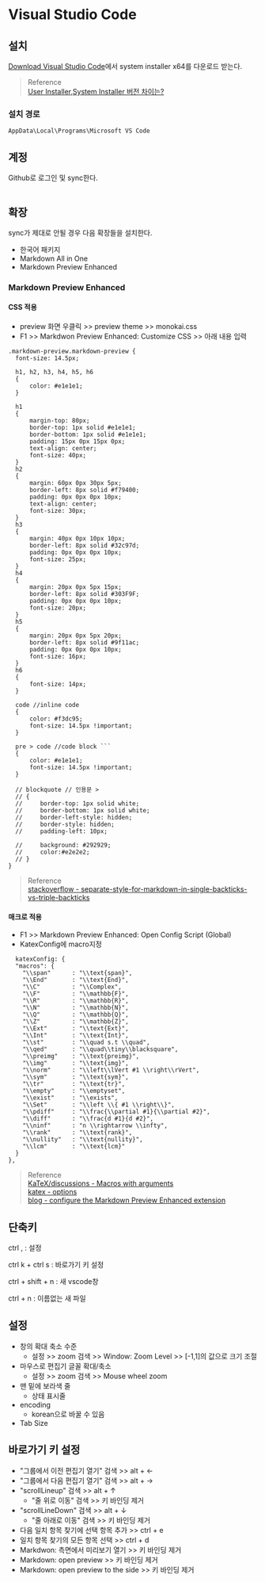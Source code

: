 # Visual Studio Code

## 설치
[Download Visual Studio Code](https://code.visualstudio.com/Download)에서 system installer x64를 다운로드 받는다.

> Reference   
> [User Installer,System Installer 버전 차이는?](https://gocoder.tistory.com/1611)

### 설치 경로
`AppData\Local\Programs\Microsoft VS Code`

## 계정
Github로 로그인 및 sync한다.

```{figure} _image/5101.png
```

## 확장

sync가 제대로 안될 경우 다음 확장들을 설치한다.
* 한국어 패키지  
* Markdown All in One
* Markdown Preview Enhanced

### Markdown Preview Enhanced
#### CSS 적용
* preview 화면 우클릭 >> preview theme >> monokai.css
* F1 >> Markdwon Preview Enhanced: Customize CSS >> 아래 내용 입력

```
.markdown-preview.markdown-preview {
  font-size: 14.5px;     

  h1, h2, h3, h4, h5, h6 
  {        
      color: #e1e1e1;	
  }

  h1	
  {
      margin-top: 80px;
      border-top: 1px solid #e1e1e1;                
      border-bottom: 1px solid #e1e1e1;
      padding: 15px 0px 15px 0px;        
      text-align: center;
      font-size: 40px;
  }
  h2	
  {
      margin: 60px 0px 30px 5px;
      border-left: 8px solid #f79400;
      padding: 0px 0px 0px 10px;       
      text-align: center;
      font-size: 30px;
  }
  h3	
  {
      margin: 40px 0px 10px 10px;
      border-left: 8px solid #32c97d;
      padding: 0px 0px 0px 10px;        
      font-size: 25px;
  }
  h4	
  {        
      margin: 20px 0px 5px 15px;
      border-left: 8px solid #303F9F;
      padding: 0px 0px 0px 10px;        
      font-size: 20px;
  }
  h5	
  {
      margin: 20px 0px 5px 20px;
      border-left: 8px solid #9f11ac;            
      padding: 0px 0px 0px 10px;        
      font-size: 16px;
  }
  h6	
  {
      font-size: 14px;
  }

  code //inline code
  {
      color: #f3dc95;
      font-size: 14.5px !important;
  }

  pre > code //code block ```
  {
      color: #e1e1e1;	        
      font-size: 14.5px !important;
  }
  
  // blockquote // 인용문 >
  // {
  //     border-top: 1px solid white;
  //     border-bottom: 1px solid white;
  //     border-left-style: hidden;
  //     border-style: hidden;    
  //     padding-left: 10px;
     
  //     background: #292929;
  //     color:#e2e2e2;
  // }
}
```

> Reference   
> [stackoverflow - separate-style-for-markdown-in-single-backticks-vs-triple-backticks](https://stackoverflow.com/questions/49703670/separate-style-for-markdown-in-single-backticks-vs-triple-backticks-using-the-m)  

#### 매크로 적용
* F1 >> Markdown Preview Enhanced: Open Config Script (Global)
* KatexConfig에 macro지정

```
  katexConfig: {
  "macros": {
    "\\span"      : "\\text{span}",
    "\\End"       : "\\text{End}",
    "\\C"         : "\\Complex",
    "\\F"         : "\\mathbb{F}",
    "\\R"         : "\\mathbb{R}",
    "\\N"         : "\\mathbb{N}",
    "\\Q"         : "\\mathbb{Q}",
    "\\Z"         : "\\mathbb{Z}",
    "\\Ext"       : "\\text{Ext}",
    "\\Int"       : "\\text{Int}",
    "\\st"        : "\\quad s.t \\quad",
    "\\qed"       : "\\quad\\tiny\\blacksquare",
    "\\preimg"    : "\\text{preimg}",
    "\\img"       : "\\text{img}",
    "\\norm"      : "\\left\\lVert #1 \\right\\rVert",
    "\\sym"       : "\\text{sym}",
    "\\tr"        : "\\text{tr}",
    "\\empty"     : "\\emptyset",
    "\\exist"     : "\\exists",
    "\\Set"       : "\\left \\{ #1 \\right\\}",
    "\\pdiff"     : "\\frac{\\partial #1}{\\partial #2}",
    "\\diff"      : "\\frac{d #1}{d #2}",
    "\\ninf"      : "n \\rightarrow \\infty",
    "\\rank"      : "\\text{rank}",
    "\\nullity"   : "\\text{nullity}",
    "\\lcm"       : "\\text{lcm}"
  }
},
```

> Reference  
> [KaTeX/discussions - Macros with arguments](https://github.com/KaTeX/KaTeX/discussions/2589)  
> [katex - options](https://katex.org/docs/options)  
> [blog - configure the Markdown Preview Enhanced extension](https://shd101wyy.github.io/markdown-preview-enhanced/#/config?id=global)

## 단축키

ctrl , : 설정

ctrl k + ctrl s : 바로가기 키 설정 

ctrl + shift + n : 새 vscode창

ctrl + n : 이름없는 새 파일

## 설정

* 창의 확대 축소 수준
  * 설정 >> zoom 검색 >> Window: Zoom Level >> [-1,1]의 값으로 크기 조절
* 마우스로 편집기 글꼴 확대/축소
  * 설정 >> zoom 검색 >> Mouse wheel zoom
* 맨 밑에 보라색 줄
  * 상태 표시줄
* encoding
  * korean으로 바꿀 수 있음
* Tab Size

## 바로가기 키 설정
* "그룹에서 이전 편집기 열기" 검색 >> alt + $\leftarrow$   
* "그룹에서 다음 편집기 열기" 검색 >> alt + $\rightarrow$ 
* "scrollLineup" 검색 >> alt + $\uparrow$ 
  * "줄 위로 이동" 검색 >> 키 바인딩 제거
* "scrollLineDown" 검색 >> alt + $\downarrow$ 
  * "줄 아래로 이동" 검색 >> 키 바인딩 제거
* 다음 일치 항목 찾기에 선택 항목 추가 >> ctrl + e  
* 일치 항목 찾기의 모든 항목 선택 >> ctrl + d  
* Markdwon: 측면에서 미리보기 열기 >> 키 바인딩 제거
* Markdown: open preview >> 키 바인딩 제거
* Markdown: open preview to the side >> 키 바인딩 제거









